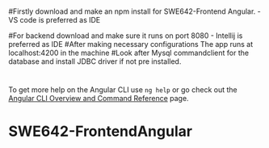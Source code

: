 #

#Firstly download and make an npm install for SWE642-Frontend Angular. - VS code is preferred as IDE

#For backend download and make sure it runs on port 8080 - Intellij is preferred as IDE
#After making necessary configurations The app runs at localhost:4200 in the machine
#Look after Mysql commandclient for the database and install JDBC driver if not pre installed.
#













To get more help on the Angular CLI use `ng help` or go check out the [Angular CLI Overview and Command Reference](https://angular.io/cli) page.
# SWE642-FrontendAngular
